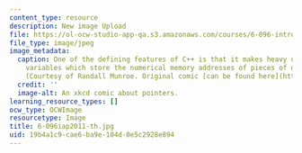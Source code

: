 ```yaml
---
content_type: resource
description: New image Upload
file: https://ol-ocw-studio-app-qa.s3.amazonaws.com/courses/6-096-introduction-to-c-january-iap-2011/19b4a1c9cae6ba9e104d0e5c2928e894_6-096iap2011-th.jpg
file_type: image/jpeg
image_metadata:
  caption: One of the defining features of C++ is that it makes heavy use of pointers,
    variables which store the numerical memory addresses of pieces of other data.
    (Courtesy of Randall Munroe. Original comic [can be found here](http://xkcd.com/138/).)
  credit: ''
  image-alt: An xkcd comic about pointers.
learning_resource_types: []
ocw_type: OCWImage
resourcetype: Image
title: 6-096iap2011-th.jpg
uid: 19b4a1c9-cae6-ba9e-104d-0e5c2928e894
---
```


